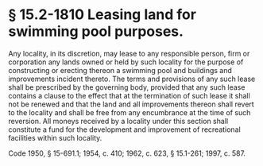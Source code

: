 # § 15.2-1810 Leasing land for swimming pool purposes.

<p>Any locality, in its discretion, may lease to any responsible person, firm or corporation any lands owned or held by such locality for the purpose of constructing or erecting thereon a swimming pool and buildings and improvements incident thereto. The terms and provisions of any such lease shall be prescribed by the governing body, provided that any such lease contains a clause to the effect that at the termination of such lease it shall not be renewed and that the land and all improvements thereon shall revert to the locality and shall be free from any encumbrance at the time of such reversion. All moneys received by a locality under this section shall constitute a fund for the development and improvement of recreational facilities within such locality.</p><p>Code 1950, § 15-691.1; 1954, c. 410; 1962, c. 623, § 15.1-261; 1997, c. 587.</p>